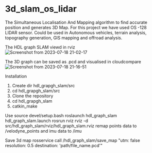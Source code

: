 # 3d_slam_os_lidar
The Simultaneous Localisation And Mapping algorithm to find accurate position and generates 3D Map. For this project we have used OS -128 LIDAR sensor. Could be used in Autonomous vehicles, terrain analysis, topography generation, GIS mapping and offroad analysis.

The HDL graph SLAM viewd in rviz
![Screenshot from 2023-07-18 21-02-17](https://github.com/Ravikiran-code/3d_slam_os_lidar/assets/58888116/1e63d24c-42eb-4e46-9f83-cfa16a8e41a6)

The 3D graph can be saved as .pcd and visualised in cloudcompare
![Screenshot from 2023-07-18 21-16-51](https://github.com/Ravikiran-code/3d_slam_os_lidar/assets/58888116/9e3aae06-36f5-47f6-b23e-aaf1b596d457)

Installation
1. Create dir hdl_grapgh_slam/src
2. cd hdl_grapgh_slam/src
3. Clone the repository
4. cd hdl_grapgh_slam
5. catkin_make

Use
source devel/setup.bash
roslaunch hdl_graph_slam hdl_graph_slam.launch
rosrun rviz rviz -d src/hdl_graph_slam/rviz/hdl_graph_slam.rviz
remap points data to /velodyne_points and imu data to /imu

Save 3d map
rosservice call /hdl_graph_slam/save_map "utm: false   
resolution: 0.5
destination: 'path/file_name.pcd'"
